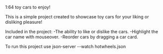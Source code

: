 1:64 toy cars to enjoy!

This is a simple project created to showcase toy cars for your liking or disliking pleasure!

Included in the project:
    -The ability to like or dislike the cars.
    -Highlight the car name with mouseover.
    -Reorder cars by dragging a car card.

To run this project use json-server --watch hotwheels.json
